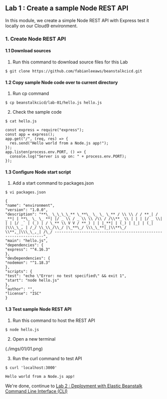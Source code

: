 ## Lab 1 : Create a sample Node REST API

In this module, we create a simple Node REST API with Express test it locally on our Cloud9 environment.

### 1. Create Node REST API

#### 1.1 Download sources

1.  Run this command to download source files for this Lab

```
$ git clone https://github.com/fabianleeaws/beanstalkcicd.git
```

#### 1.2 Copy sample Node code over to current directory

1.  Run cp command

```
$ cp beanstalkcicd/lab-01/hello.js hello.js
```

2.  Check the sample code

```
$ cat hello.js

const express = require("express");
const app = express();
app.get("/", (req, res) => {
  res.send("Hello world from a Node.js app!");
});
app.listen(process.env.PORT, () => {
  console.log("Server is up on: " + process.env.PORT);
});
```

#### 1.3 Configure Node start script

1.  Add a start command to packages.json

```
$ vi packages.json

{
"name": "environment",
"version": "1.0.0",
"description": "**\_ \_\_\_\_** \_**\_ \_ \_ \_** / \\ \\ / / **_| / _**| | **\_ \_ \_ **| |/ _ \\ / _ \\ \\ /\\ / /\\**_ \\ | | | |/ _ \\| | | |/ _` | (_) | / \_** \\ V V / **_) | | |_**| | (_) | |_| | (_| |\\\_\_, | /_/ \\_\\_/\\_/ |\_**\_/ \\\_\_**|_|\\**\_/ \\**,_|\\\_\_,_| /\_/ -----------------------------------------------------------------",
"main": "hello.js",
"dependencies": {
"express": "^4.16.3"
},
"devDependencies": {
"nodemon": "^1.18.3"
},
"scripts": {
"test": "echo \"Error: no test specified\" && exit 1",
"start": "node hello.js"
},
"author": "",
"license": "ISC"
}
```

#### 1.3 Test sample Node REST API

1.  Run this command to host the REST API

```
$ node hello.js
```

2.  Open a new terminal

(./imgs/01/01.png)

3.  Run the curl command to test API

```
$ curl 'localhost:3000'

Hello world from a Node.js app!
```

We're done, continue to [Lab 2 : Deployment with Elastic Beanstalk Command Line Interface (CLI)](./doc-module-02.md)
